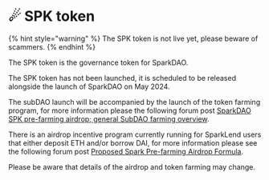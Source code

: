 # ☄ SPK token

{% hint style="warning" %}
The SPK token is not live yet, please beware of scammers.
{% endhint %}

The SPK token is the governance token for SparkDAO.

The SPK token has not been launched, it is scheduled to be released alongside the launch of SparkDAO on May 2024.

The subDAO launch will be accompanied by the launch of the token farming program, for more information please the following forum post [SparkDAO SPK pre-farming airdrop; general SubDAO farming overview](https://forum.makerdao.com/t/sparkdao-spk-pre-farming-airdrop-general-subdao-farming-overview/21595).

There is an airdrop incentive program currently running for SparkLend users that either deposit ETH and/or borrow DAI, for more information please see the following forum post [Proposed Spark Pre-farming Airdrop Formula](https://forum.makerdao.com/t/proposed-spark-pre-farming-airdrop-formula/21786).

Please be aware that details of the airdrop and token farming may change.
